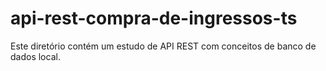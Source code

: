 # api-rest-compra-de-ingressos-ts
 Este diretório contém um estudo de API REST com conceitos de banco de dados local.
